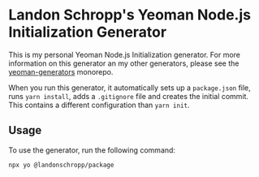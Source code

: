 # Landon Schropp's Yeoman Node.js Initialization Generator

This is my personal Yeoman Node.js Initialization generator. For more information on this generator
an my other generators, please see the
[yeoman-generators](https://github.com/LandonSchropp/yeoman-generators) monorepo.

When you run this generator, it automatically sets up a `package.json` file, runs `yarn install`,
adds a `.gitignore` file and creates the initial commit. This contains a different configuration
than `yarn init`.

## Usage

To use the generator, run the following command:

``` sh
npx yo @landonschropp/package
```
